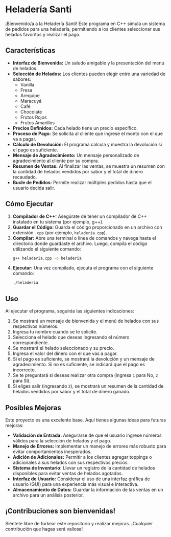 # Heladería Santi

¡Bienvenido/a a la Heladería Santi! Este programa en C++ simula un sistema de pedidos para una heladería, permitiendo a los clientes seleccionar sus helados favoritos y realizar el pago.

## Características

* **Interfaz de Bienvenida:** Un saludo amigable y la presentación del menú de helados.
* **Selección de Helados:** Los clientes pueden elegir entre una variedad de sabores:
    * Vanilla
    * Fresa
    * Arequipe
    * Maracuyá
    * Café
    * Chocolate
    * Frutos Rojos
    * Frutos Amarillos
* **Precios Definidos:** Cada helado tiene un precio específico.
* **Proceso de Pago:** Se solicita al cliente que ingrese el monto con el que va a pagar.
* **Cálculo de Devolución:** El programa calcula y muestra la devolución si el pago es suficiente.
* **Mensaje de Agradecimiento:** Un mensaje personalizado de agradecimiento al cliente por su compra.
* **Resumen de Ventas:** Al finalizar las ventas, se muestra un resumen con la cantidad de helados vendidos por sabor y el total de dinero recaudado.
* **Bucle de Pedidos:** Permite realizar múltiples pedidos hasta que el usuario decida salir.

## Cómo Ejecutar

1.  **Compilador de C++:** Asegúrate de tener un compilador de C++ instalado en tu sistema (por ejemplo, g++).
2.  **Guardar el Código:** Guarda el código proporcionado en un archivo con extensión `.cpp` (por ejemplo, `heladeria.cpp`).
3.  **Compilar:** Abre una terminal o línea de comandos y navega hasta el directorio donde guardaste el archivo. Luego, compila el código utilizando el siguiente comando:
    ```bash
    g++ heladeria.cpp -o heladeria
    ```
4.  **Ejecutar:** Una vez compilado, ejecuta el programa con el siguiente comando:
    ```bash
    ./heladeria
    ```

## Uso

Al ejecutar el programa, seguirás las siguientes indicaciones:

1.  Se mostrará un mensaje de bienvenida y el menú de helados con sus respectivos números.
2.  Ingresa tu nombre cuando se te solicite.
3.  Selecciona el helado que deseas ingresando el número correspondiente.
4.  Se mostrará el helado seleccionado y su precio.
5.  Ingresa el valor del dinero con el que vas a pagar.
6.  Si el pago es suficiente, se mostrará la devolución y un mensaje de agradecimiento. Si no es suficiente, se indicará que el pago es incorrecto.
7.  Se te preguntará si deseas realizar otra compra (ingresa `1` para No, `2` para Sí).
8.  Si eliges salir (ingresando `2`), se mostrará un resumen de la cantidad de helados vendidos por sabor y el total de dinero ganado.

## Posibles Mejoras

Este proyecto es una excelente base. Aquí tienes algunas ideas para futuras mejoras:

* **Validación de Entrada:** Asegurarse de que el usuario ingrese números válidos para la selección de helados y el pago.
* **Manejo de Errores:** Implementar un manejo de errores más robusto para evitar comportamientos inesperados.
* **Adición de Adicionales:** Permitir a los clientes agregar toppings o adicionales a sus helados con sus respectivos precios.
* **Sistema de Inventario:** Llevar un registro de la cantidad de helados disponibles para evitar ventas de helados agotados.
* **Interfaz de Usuario:** Considerar el uso de una interfaz gráfica de usuario (GUI) para una experiencia más visual e interactiva.
* **Almacenamiento de Datos:** Guardar la información de las ventas en un archivo para un análisis posterior.

## ¡Contribuciones son bienvenidas!

Siéntete libre de forkear este repositorio y realizar mejoras. ¡Cualquier contribución que hagas será valiosa!
